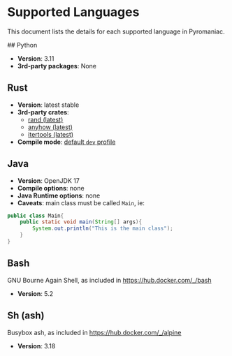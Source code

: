 # Supported Languages

This document lists the details for each supported language in Pyromaniac. 

## Python
- **Version**: 3.11
- **3rd-party packages**: None

## Rust
- **Version**: latest stable
- **3rd-party crates**:
    - [rand (latest)](https://docs.rs/rand/latest/rand/)
    - [anyhow (latest)](https://docs.rs/anyhow/latest/anyhow/)
    - [itertools (latest)](https://docs.rs/itertools/latest/itertools/)
- **Compile mode**: [default `dev` profile](https://doc.rust-lang.org/cargo/reference/profiles.html#dev)

## Java
- **Version**: OpenJDK 17
- **Compile options**: none
- **Java Runtime options**: none
- **Caveats**: main class must be called `Main`, ie:

```java
public class Main{
    public static void main(String[] args){
        System.out.println("This is the main class");
    }
}
```

## Bash
GNU Bourne Again Shell, as included in https://hub.docker.com/_/bash
- **Version**: 5.2

## Sh (ash)
Busybox ash, as included in https://hub.docker.com/_/alpine
- **Version**: 3.18